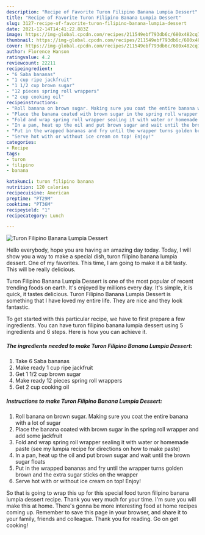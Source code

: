 ```yaml
---
description: "Recipe of Favorite Turon Filipino Banana Lumpia Dessert"
title: "Recipe of Favorite Turon Filipino Banana Lumpia Dessert"
slug: 3127-recipe-of-favorite-turon-filipino-banana-lumpia-dessert
date: 2021-12-14T14:41:22.883Z
image: https://img-global.cpcdn.com/recipes/211549ebf793db6c/680x482cq70/turon-filipino-banana-lumpia-dessert-recipe-main-photo.jpg
thumbnail: https://img-global.cpcdn.com/recipes/211549ebf793db6c/680x482cq70/turon-filipino-banana-lumpia-dessert-recipe-main-photo.jpg
cover: https://img-global.cpcdn.com/recipes/211549ebf793db6c/680x482cq70/turon-filipino-banana-lumpia-dessert-recipe-main-photo.jpg
author: Florence Hanson
ratingvalue: 4.2
reviewcount: 22211
recipeingredient:
- "6 Saba bananas"
- "1 cup ripe jackfruit"
- "1 1/2 cup brown sugar"
- "12 pieces spring roll wrappers"
- "2 cup cooking oil"
recipeinstructions:
- "Roll banana on brown sugar. Making sure you coat the entire banana with a lot of sugar"
- "Place the banana coated with brown sugar in the spring roll wrapper and add some jackfruit"
- "Fold and wrap spring roll wrapper sealing it with water or homemade paste (see my lumpia recipe for directions on how to make paste)"
- "In a pan, heat up the oil and put brown sugar and wait until the brown sugar floats"
- "Put in the wrapped bananas and fry until the wrapper turns golden brown and the extra sugar sticks on the wrapper"
- "Serve hot with or without ice cream on top! Enjoy!"
categories:
- Recipe
tags:
- turon
- filipino
- banana

katakunci: turon filipino banana 
nutrition: 120 calories
recipecuisine: American
preptime: "PT29M"
cooktime: "PT36M"
recipeyield: "1"
recipecategory: Lunch

---
```



![Turon Filipino Banana Lumpia Dessert](https://img-global.cpcdn.com/recipes/211549ebf793db6c/680x482cq70/turon-filipino-banana-lumpia-dessert-recipe-main-photo.jpg)

Hello everybody, hope you are having an amazing day today. Today, I will show you a way to make a special dish, turon filipino banana lumpia dessert. One of my favorites. This time, I am going to make it a bit tasty. This will be really delicious.



Turon Filipino Banana Lumpia Dessert is one of the most popular of recent trending foods on earth. It's enjoyed by millions every day. It's simple, it is quick, it tastes delicious. Turon Filipino Banana Lumpia Dessert is something that I have loved my entire life. They are nice and they look fantastic.


To get started with this particular recipe, we have to first prepare a few ingredients. You can have turon filipino banana lumpia dessert using 5 ingredients and 6 steps. Here is how you can achieve it.

<!--inarticleads1-->

##### The ingredients needed to make Turon Filipino Banana Lumpia Dessert:

1. Take 6 Saba bananas
1. Make ready 1 cup ripe jackfruit
1. Get 1 1/2 cup brown sugar
1. Make ready 12 pieces spring roll wrappers
1. Get 2 cup cooking oil




<!--inarticleads2-->

##### Instructions to make Turon Filipino Banana Lumpia Dessert:

1. Roll banana on brown sugar. Making sure you coat the entire banana with a lot of sugar
1. Place the banana coated with brown sugar in the spring roll wrapper and add some jackfruit
1. Fold and wrap spring roll wrapper sealing it with water or homemade paste (see my lumpia recipe for directions on how to make paste)
1. In a pan, heat up the oil and put brown sugar and wait until the brown sugar floats
1. Put in the wrapped bananas and fry until the wrapper turns golden brown and the extra sugar sticks on the wrapper
1. Serve hot with or without ice cream on top! Enjoy!




So that is going to wrap this up for this special food turon filipino banana lumpia dessert recipe. Thank you very much for your time. I'm sure you will make this at home. There's gonna be more interesting food at home recipes coming up. Remember to save this page in your browser, and share it to your family, friends and colleague. Thank you for reading. Go on get cooking!
